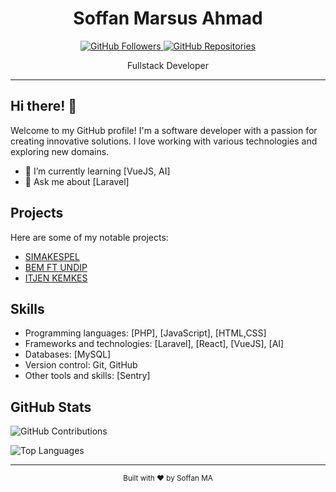 <h1 align="center">Soffan Marsus Ahmad</h1>

<p align="center">
  <a href="https://github.com/soffanma28">
    <img src="https://img.shields.io/github/followers/soffanma28?label=Followers&style=social" alt="GitHub Followers">
  </a>
  <a href="https://github.com/soffanma28e?tab=repositories">
    <img src="https://img.shields.io/badge/Repos-%E2%98%85%20%20-6e5494" alt="GitHub Repositories">
  </a>
</p>

<p align="center">
  Fullstack Developer
</p>

---

## Hi there! 👋

Welcome to my GitHub profile! I'm a software developer with a passion for creating innovative solutions. I love working with various technologies and exploring new domains.

- 🌱 I’m currently learning [VueJS, AI]
- 💬 Ask me about [Laravel]

## Projects

Here are some of my notable projects:

- [SIMAKESPEL](https://simakespel.dephub.go.id/)
- [BEM FT UNDIP](https://bemftundip.com/)
- [ITJEN KEMKES](https://itjen.kemkes.go.id/)

## Skills

- Programming languages: [PHP], [JavaScript], [HTML,CSS]
- Frameworks and technologies: [Laravel], [React], [VueJS], [AI]
- Databases: [MySQL]
- Version control: Git, GitHub
- Other tools and skills: [Sentry]

## GitHub Stats

![GitHub Contributions](https://github-readme-stats.vercel.app/api?username=soffanma28&count_private=true&show_icons=true&theme=graywhite)

![Top Languages](https://github-readme-stats.vercel.app/api/top-langs/?username=soffanma28&layout=compact&theme=graywhite)

---

<div align="center">
  <sub>Built with ❤︎ by Soffan MA</sub>
</div>

